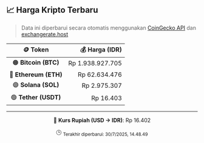 

<!-- HARGA_KRIPTO -->
## 📈 Harga Kripto Terbaru

> Data ini diperbarui secara otomatis menggunakan [CoinGecko API](https://www.coingecko.com/) dan [exchangerate.host](https://exchangerate.host/)

<div align="center">

| 🪙 Token | 💰 Harga (IDR) |
|:------:|---------------:|
| 🟠 **Bitcoin (BTC)**   | Rp 1.938.927.705 |
| 🔵 **Ethereum (ETH)**  | Rp 62.634.476 |
| 🟣 **Solana (SOL)**    | Rp 2.975.307 |
| 🟢 **Tether (USDT)**   | Rp 16.403 |

---

💱 **Kurs Rupiah (USD → IDR)**: Rp 16.402

🕒 <sub>Terakhir diperbarui: 30/7/2025, 14.48.49</sub>

</div>
<!-- /HARGA_KRIPTO -->